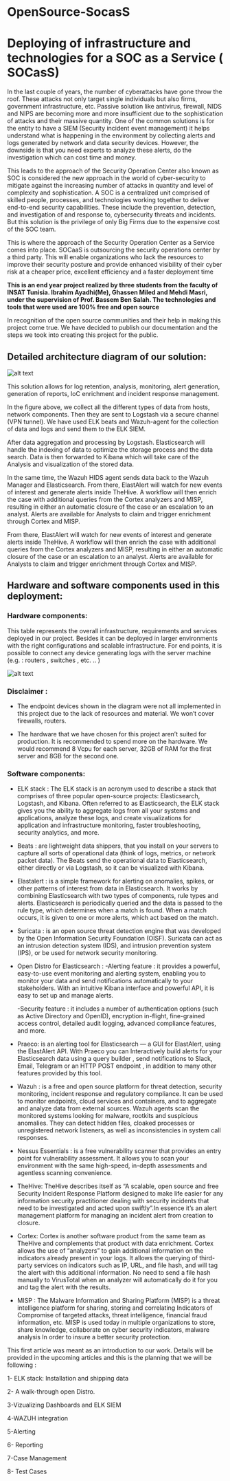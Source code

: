 # OpenSource-SocasS
# Deploying of infrastructure and technologies for a SOC as a Service ( SOCasS) 

In the last couple of years, the number of cyberattacks have gone throw the roof. These attacks not only target single individuals but also firms, government infrastructure, etc. Passive solution like antivirus, firewall, NIDS and NIPS are becoming more and more insufficient due to the sophistication of attacks and their massive quantity. 
One of the common solutions is for the entity to have a SIEM (Security incident event management) it helps understand what is happening in the environment by collecting alerts and logs generated by network and data security devices. However, the downside is that you need experts to analyze these alerts, do the investigation which can cost time and money. 

  

This leads to the approach of the Security Operation Center also known as SOC is considered the new approach in the world of cyber-security to mitigate against the increasing number of attacks in quantity and level of complexity and sophistication. A SOC is a centralized unit comprised of skilled people, processes, and technologies working together to deliver end-to-end security capabilities. These include the prevention, detection, and investigation of and response to, cybersecurity threats and incidents. But this solution is the privilege of only Big Firms due to the expensive cost of the SOC team.  

This is where the approach of the Security Operation Center as a Service comes into place. SOCaaS is outsourcing the security operations center by a third party. This will enable organizations who lack the resources to improve their security posture and provide enhanced visibility of their cyber risk at a cheaper price, excellent efficiency and a faster deployment time 

**This is an end year project realized by three students from the faculty of INSAT Tunisia. Ibrahim Ayadhi(Me), Ghassen Miled and Mehdi Masri, under the supervision of Prof. Bassem Ben Salah. The technologies and tools that were used are 100% free and open source** 

In recognition of the open source communities and their help in making this project come true. We have decided to publish our documentation and the steps we took into creating this project for the public. 


## Detailed architecture diagram of our solution: 
![alt text](./final2.png)

This solution allows for log retention, analysis, monitoring, alert generation, generation of reports, IoC enrichment and incident response management. 

In the figure above, we collect all the different types of data from hosts, network components. Then they are sent to Logstash via a secure channel (VPN tunnel). We have used ELK beats and Wazuh-agent for the collection of data and logs and send them to the ELK SIEM. 

After data aggregation and processing by Logstash. Elasticsearch will handle the indexing of data to optimize the storage process and the data search. Data is then forwarded to Kibana which will take care of the Analysis and visualization of the stored data. 

In the same time, the Wazuh HIDS agent sends data back to the Wazuh Manager and Elasticsearch. 
From there, ElastAlert will watch for new events of interest and generate alerts inside TheHive. 
A workflow will then enrich the case with additional queries from the Cortex analyzers and MISP, resulting in either an automatic closure of the case or an escalation to an analyst. Alerts are available for Analysts to claim and trigger enrichment through Cortex and MISP. 

From there, ElastAlert will watch for new events of interest and generate alerts inside TheHive.
A workflow will then enrich the case with additional queries from the Cortex analyzers and MISP, resulting in either an automatic closure of the case or an escalation to an analyst.
Alerts are available for Analysts to claim and trigger enrichment through Cortex and MISP.

## Hardware and software components used in this deployment:
### Hardware components:
This table represents the overall infrastructure, requirements and services deployed in our project.
Besides it can be deployed in larger environments with the right configurations and scalable infrastructure.
For end points, it is possible to connect any device generating logs with the server machine (e.g. : routers , switches , etc. .. )



![alt text](./final_table.png)


### Disclaimer :
- The endpoint devices shown in the diagram were not all implemented in this project due to the lack of resources and material. We won’t cover firewalls, routers.

- The hardware that we have chosen for this project aren’t suited for production. It is recommended to spend more on the hardware. We would recommend 8 Vcpu for each server, 32GB of RAM for the first server and 8GB for the second one.


### Software components:
- ELK stack : The ELK stack is an acronym used to describe a stack that comprises of three popular open-source projects: Elasticsearch, Logstash, and Kibana. Often referred to as Elasticsearch, the ELK stack gives you the ability to aggregate logs from all your systems and applications, analyze these logs, and create visualizations for application and infrastructure monitoring, faster troubleshooting, security analytics, and more.

- Beats : are lightweight data shippers, that you install on your servers to capture all sorts of operational data (think of logs, metrics, or network packet data). The Beats send the operational data to Elasticsearch, either directly or via Logstash, so it can be visualized with Kibana.

- Elastalert : is a simple framework for alerting on anomalies, spikes, or other patterns of interest from data in Elasticsearch. It works by combining Elasticsearch with two types of components, rule types and alerts. Elasticsearch is periodically queried and the data is passed to the rule type, which determines when a match is found. When a match occurs, it is given to one or more alerts, which act based on the match.

- Suricata : is an open source threat detection engine that was developed by the Open Information Security Foundation (OISF). Suricata can act as an intrusion detection system (IDS), and intrusion prevention system (IPS), or be used for network security monitoring.

- Open Distro for Elasticsearch :
  -Alerting feature : it provides a powerful, easy-to-use event monitoring and alerting system, enabling you to monitor your data and send notifications automatically to your stakeholders. With an intuitive Kibana interface and powerful API, it is easy to set up and manage alerts.
  
  -Security feature : it includes a number of authentication options (such as Active Directory and OpenID), encryption in-flight, fine-grained access control, detailed audit logging, advanced compliance features, and more.
  
- Praeco: is an alerting tool for Elasticsearch — a GUI for ElastAlert, using the ElastAlert API. With Praeco you can Interactively build alerts for your Elasticsearch data using a query builder , send notifications to Slack, Email, Telegram or an HTTP POST endpoint , in addition to many other features provided by this tool.

- Wazuh : is a free and open source platform for threat detection, security monitoring, incident response and regulatory compliance. It can be used to monitor endpoints, cloud services and containers, and to aggregate and analyze data from external sources. Wazuh agents scan the monitored systems looking for malware, rootkits and suspicious anomalies. They can detect hidden files, cloaked processes or unregistered network listeners, as well as inconsistencies in system call responses.

- Nessus Essentials : is a free vulnerability scanner that provides an entry point for vulnerability assessment. It allows you to scan your environment with the same high-speed, in-depth assessments and agentless scanning convenience.

- TheHive: TheHive describes itself as “A scalable, open source and free Security Incident Response Platform designed to make life easier for any information security practitioner dealing with security incidents that need to be investigated and acted upon swiftly”.In essence it’s an alert management platform for managing an incident alert from creation to closure.

- Cortex: Cortex is another software product from the same team as TheHive and complements that product with data enrichment. Cortex allows the use of “analyzers” to gain additional information on the indicators already present in your logs. It allows the querying of third-party services on indicators such as IP, URL, and file hash, and will tag the alert with this additional information. No need to send a file hash manually to VirusTotal when an analyzer will automatically do it for you and tag the alert with the results.

- MISP : The Malware Information and Sharing Platform (MISP) is a threat intelligence platform for sharing, storing and correlating Indicators of Compromise of targeted attacks, threat intelligence, financial fraud information, etc. MISP is used today in multiple organizations to store, share knowledge, collaborate on cyber security indicators, malware analysis In order to insure a better security protection.

This first article was meant as an introduction to our work. Details will be provided in the upcoming articles and this is the planning that we will be following :

1- ELK stack: Installation and shipping data

2- A walk-through open Distro.

3-Vizualizing Dashboards and ELK SIEM

4-WAZUH integration

5-Alerting

6- Reporting

7-Case Management

8- Test Cases
